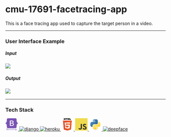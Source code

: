 # cmu-17691-facetracing-app

This is a face tracing app used to capture the target person in a video.

---

### User Interface Example

##### Input

![](/Users/seanwang/Library/Application%20Support/marktext/images/2022-04-23-17-17-02-image.png)

##### Output

![](/Users/seanwang/Library/Application%20Support/marktext/images/2022-04-23-17-17-52-image.png)

---

### Tech Stack

<p align="left">
<a href="https://getbootstrap.com" target="_blank" rel="noreferrer"> 
<img src="https://raw.githubusercontent.com/devicons/devicon/master/icons/bootstrap/bootstrap-plain-wordmark.svg" alt="bootstrap" width="40" height="40"/> 
</a> 

<a href="https://www.djangoproject.com/" target="_blank" rel="noreferrer"> 
<img src="https://static.djangoproject.com/img/logos/django-logo-positive.svg" alt="django" width="40" height="40"/> 
</a> 

<a href="https://heroku.com" target="_blank" rel="noreferrer"> 
<img src="https://www.vectorlogo.zone/logos/heroku/heroku-icon.svg" alt="heroku" width="40" height="40"/> 
</a>

 <a href="https://www.w3.org/html/" target="_blank" rel="noreferrer"> 
<img src="https://raw.githubusercontent.com/devicons/devicon/master/icons/html5/html5-original-wordmark.svg" alt="html5" width="40" height="40"/> 
</a>

 <a href="https://developer.mozilla.org/en-US/docs/Web/JavaScript" target="_blank" rel="noreferrer"> 
<img src="https://raw.githubusercontent.com/devicons/devicon/master/icons/javascript/javascript-original.svg" alt="javascript" width="40" height="40"/>
 </a> 

<a href="https://www.python.org" target="_blank" rel="noreferrer"> 
<img src="https://raw.githubusercontent.com/devicons/devicon/master/icons/python/python-original.svg" alt="python" width="40" height="40"/>
 </a> 

<a href="https://github.com/serengil/deepface" target="_blank" rel="noreferrer"> 
<img src="https://raw.githubusercontent.com/serengil/deepface/master/icon/deepface-icon-labeled.png" alt="deepface" width="40" height="40"/>
 </a> 

</p>